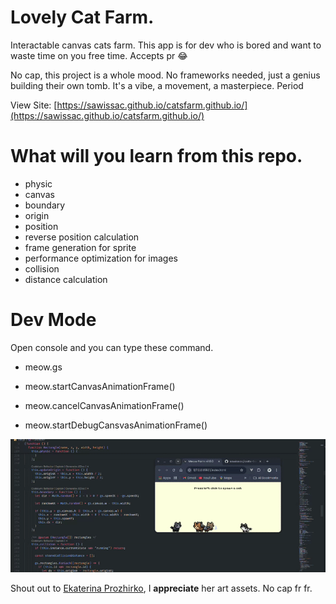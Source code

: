 # Lovely Cat Farm.

Interactable canvas cats farm. This app is for dev who is bored and want to waste time on you free time. Accepts pr 😂

No cap, this project is a whole mood. No frameworks needed, just a genius building their own tomb. It's a vibe, a movement, a masterpiece. Period

View Site: [https://sawissac.github.io/catsfarm.github.io/](https://sawissac.github.io/catsfarm.github.io/)

# What will you learn from this repo.

* physic
* canvas
* boundary
* origin
* position
* reverse position calculation
* frame generation for sprite
* performance optimization for images
* collision
* distance calculation

# Dev Mode

Open console and you can type these command.

* meow.gs
* meow.startCanvasAnimationFrame()

* meow.cancelCanvasAnimationFrame()
* meow.startDebugCansvasAnimationFrame()

![App Demo](./cat-demo.gif)

Shout out to [Ekaterina Prozhirko](https://github.com/exsecantb/pixel-cat), I **appreciate** her art assets. No cap fr fr.
